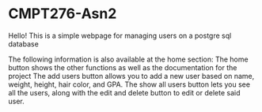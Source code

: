 # CMPT276-Asn2

Hello! This is a simple webpage for managing users on a postgre sql database

The following information is also available at the home section:
The home button shows the other functions as well as the documentation for the project
The add users button allows you to add a new user based on name, weight, height, hair color, and GPA.
The show all users button lets you see all the users, along with the edit and delete button to edit or delete said user.
